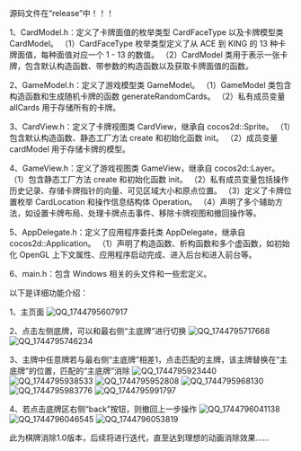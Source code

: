 源码文件在“release”中！！！

1、CardModel.h：定义了卡牌面值的枚举类型 CardFaceType 以及卡牌模型类 CardModel。
（1）CardFaceType 枚举类型定义了从 ACE 到 KING 的 13 种卡牌面值，每种面值对应一个 1 - 13 的数值。
（2）CardModel 类用于表示一张卡牌，包含默认构造函数、带参数的构造函数以及获取卡牌面值的函数。

2、GameModel.h：定义了游戏模型类 GameModel。
（1）GameModel 类包含构造函数和生成随机卡牌的函数 generateRandomCards。
（2）私有成员变量 allCards 用于存储所有的卡牌。

3、CardView.h：定义了卡牌视图类 CardView，继承自 cocos2d::Sprite。
（1）包含默认构造函数、静态工厂方法 create 和初始化函数 init。
（2）成员变量 cardModel 用于存储卡牌的模型。

4、GameView.h：定义了游戏视图类 GameView，继承自 cocos2d::Layer。
（1）包含静态工厂方法 create 和初始化函数 init。
（2）私有成员变量包括操作历史记录、存储卡牌指针的向量、可见区域大小和原点位置。
（3）定义了卡牌位置枚举 CardLocation 和操作信息结构体 Operation。
（4）声明了多个辅助方法，如设置卡牌布局、处理卡牌点击事件、移除卡牌视图和撤回操作等。

5、AppDelegate.h：定义了应用程序委托类 AppDelegate，继承自 cocos2d::Application。
（1）声明了构造函数、析构函数和多个虚函数，如初始化 OpenGL 上下文属性、应用程序启动完成、进入后台和进入前台等。

6、main.h：包含 Windows 相关的头文件和一些宏定义。

以下是详细功能介绍：

1、主页面
![QQ_1744795607917](https://github.com/user-attachments/assets/06130151-6f22-4686-be74-2d634471ca03)

2、点击左侧底牌，可以和最右侧“主底牌”进行切换
![QQ_1744795717668](https://github.com/user-attachments/assets/af40e74f-5a08-409d-a575-2dcbf7974430)
![QQ_1744795746234](https://github.com/user-attachments/assets/426fe7b0-fe15-460e-8ccf-4efc34032370)

3、主牌中任意牌若与最右侧“主底牌”相差1，点击匹配的主牌，该主牌替换在“主底牌”的位置，匹配的“主底牌”消除
![QQ_1744795923440](https://github.com/user-attachments/assets/1566ff6d-5a9a-4eca-bcc7-61d4356fa85f)
![QQ_1744795938533](https://github.com/user-attachments/assets/9e2ff865-781b-45e6-b8bf-c2716084998d)
![QQ_1744795952808](https://github.com/user-attachments/assets/caf1a9a0-facb-444a-b9b3-1905b312a57b)
![QQ_1744795968130](https://github.com/user-attachments/assets/70eeca43-b9ad-4dea-ba6e-226c7857669a)
![QQ_1744795983776](https://github.com/user-attachments/assets/a524d26c-fdba-42fe-97b0-71eab07e3310)
![QQ_1744795991797](https://github.com/user-attachments/assets/9c1fd731-f2a7-41a5-b3b1-66154605cb84)

4、若点击底牌区右侧“back”按钮，则撤回上一步操作
![QQ_1744796041138](https://github.com/user-attachments/assets/d906eb55-cfd7-4f50-9236-87d107e8653e)
![QQ_1744796046545](https://github.com/user-attachments/assets/e4bcb4ff-b896-4ec2-b426-885c070610e3)
![QQ_1744796053819](https://github.com/user-attachments/assets/9aaaf790-2799-4f32-bef3-b0f633cd08e1)

此为棋牌消除1.0版本，后续将进行迭代，直至达到理想的动画消除效果......

